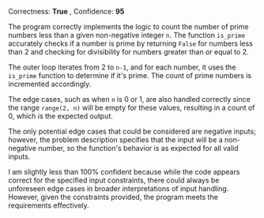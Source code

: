 Correctness: **True** , Confidence: **95**

The program correctly implements the logic to count the number of prime numbers less than a given non-negative integer `n`. The function `is_prime` accurately checks if a number is prime by returning `False` for numbers less than 2 and checking for divisibility for numbers greater than or equal to 2.

The outer loop iterates from 2 to `n-1`, and for each number, it uses the `is_prime` function to determine if it's prime. The count of prime numbers is incremented accordingly. 

The edge cases, such as when `n` is 0 or 1, are also handled correctly since the range `range(2, n)` will be empty for these values, resulting in a count of 0, which is the expected output.

The only potential edge cases that could be considered are negative inputs; however, the problem description specifies that the input will be a non-negative number, so the function's behavior is as expected for all valid inputs. 

I am slightly less than 100% confident because while the code appears correct for the specified input constraints, there could always be unforeseen edge cases in broader interpretations of input handling. However, given the constraints provided, the program meets the requirements effectively.